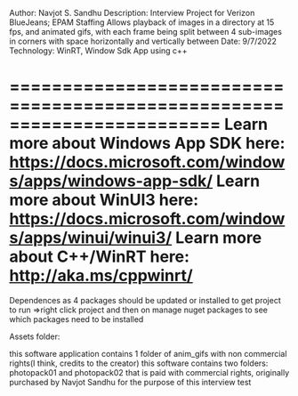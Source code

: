 
 Author: Navjot S. Sandhu
 Description: Interview Project for Verizon BlueJeans; EPAM Staffing
              Allows playback of images in a directory at 15 fps, and animated gifs, with each frame being split between 4 sub-images
              in corners with space horizontally and vertically between
Date: 9/7/2022
Technology: WinRT, Window Sdk App using c++


========================================================================
Learn more about Windows App SDK here:
https://docs.microsoft.com/windows/apps/windows-app-sdk/
Learn more about WinUI3 here:
https://docs.microsoft.com/windows/apps/winui/winui3/
Learn more about C++/WinRT here:
http://aka.ms/cppwinrt/
========================================================================



Dependences as 4 packages should be updated or installed to get project to run
=>right click project and then on manage nuget packages to see which packages need to be installed

Assets folder:

this software application contains 1 folder of anim_gifs with non commercial rights(I think, credits to the creator)
this software contains two folders: photopack01 and photopack02 that is paid with commercial rights, originally purchased by Navjot Sandhu for the purpose of this interview test

